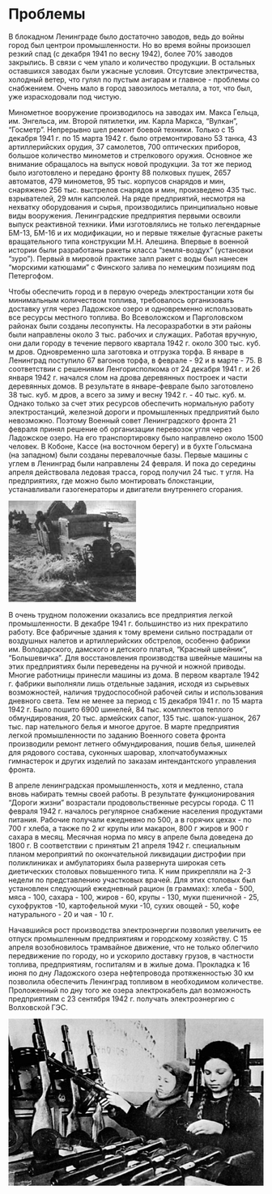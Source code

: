 # Проблемы

В блокадном Ленинграде было достаточно заводов, ведь до войны город был центрои промышленности. Но во время войны произошел резкий спад (с декабря 1941 по весну 1942), более 70% заводов закрылись. В связи с чем упало и количество продукции. В остальных оставшихся заводах были ужасные условия. Отсутсвие электричества, холодный ветер, что гулял по пустым ангарам и главное - проблемы со снабжением. Очень мало в город завозилось металла, а тот, что был, уже израсходовали под чистую. 

Минометное вооружение производилось на заводах им. Макса Гельца, им. Энгельса, им. Второй пятилетки, им. Карла Маркса, “Вулкан”, “Госметр”. Непрерывно шел ремонт боевой техники. Только с 15 декабря 1941 г. по 15 марта 1942 г. было отремонтировано 53 танка, 43 артиллерийских орудия, 37 самолетов, 700 оптических приборов, большое количество минометов и стрелкового оружия. Основное же внимание обращалось на выпуск новой продукции. За тот же период было изготовлено и передано фронту 88 полковых пушек, 2657 автоматов, 479 минометов, 95 тыс. корпусов снарядов и мин, снаряжено 256 тыс. выстрелов снарядов и мин, произведено 435 тыс. взрывателей, 29 млн капсюлей. На ряде предприятий, несмотря на нехватку оборудования и сырья, производились принципиально новые виды вооружения. Ленинградские предприятия первыми освоили выпуск реактивной техники. Ими изготовлялись не только легендарные БМ-13, БМ-16 и их модификации, но и первые тяжелые фугасные ракеты вращательного типа конструкции М.Н. Алешина. Впервые в военной истории были разработаны ракеты класса “земля-воздух” (установки “зуро”). Первый в мировой практике залп ракет с воды был нанесен “морскими катюшами” с Финского залива по немецким позициям под Петергофом.

Чтобы обеспечить город и в первую очередь электростанции хотя бы минимальным количеством топлива, требовалось организовать доставку угля через Ладожское озеро и одновременно использовать все ресурсы местного топлива. Во Всеволожском и Парголовском районах были созданы лесопункты. На лесоразработки в эти районы были направлены около 3 тыс. рабочих и служащих. Работая вручную, они дали городу в течение первого квартала 1942 г. около 300 тыс. куб. м дров. Одновременно шла заготовка и отгрузка торфа. В январе в Ленинград поступило 67 вагонов торфа, в феврале - 92 и в марте - 75. В соответствии с решениями Ленгорисполкома от 24 декабря 1941 г. и 26 января 1942 г. начался слом на дрова деревянных построек и части деревянных домов. В результате в январе-феврале было заготовлено 38 тыс. куб. м дров, а всего за зиму и весну 1942 г. - 40 тыс. куб. м. Однако только за счет этих ресурсов обеспечить нормальную работу электростанций, железной дороги и промышленных предприятий было невозможно. Поэтому Военный совет Ленинградского фронта 21 февраля принял решение об организации перевозок угля через Ладожское озеро. На его транспортировку было направлено около 1500 человек. В Кобоне, Кассе (на восточном берегу) и в бухте Гольсмана (на западном) были созданы перевалочные базы. Первые машины с углем в Ленинград были направлены 24 февраля. И пока до середины апреля действовала ледовая трасса, город получил 24 тыс. т угля. На предприятиях, где можно было монтировать блокстанции, устанавливали газогенераторы и двигатели внутреннего сгорания.

![Не удалось загрузить изображение](/content/img/cLmoC0Jqxiw.jpg)

В очень трудном положении оказались все предприятия легкой промышленности. В декабре 1941 г. большинство из них прекратило работу. Все фабричные здания к тому времени сильно пострадали от воздушных налетов и артиллерийских обстрелов, особенно фабрики им. Володарского, дамского и детского платья, “Красный швейник”, “Большевичка”. Для восстановления производства швейные машины на этих предприятиях были переведены на ручной и ножной приводы. Многие работницы принесли машины из дома. В первом квартале 1942 г. фабрики выполняли лишь отдельные задания, исходя из сырьевых возможностей, наличия трудоспособной рабочей силы и использования дневного света. Тем не менее за период с 15 декабря 1941 г. по 15
марта 1942 г. Было
пошито 6900 шинелей, 84 тыс. комплектов теплого обмундирования, 20 тыс. армейских сапог, 135 тыс. шапок-ушанок, 267 тыс. пар нательного белья и многое другое. В марте предприятия легкой промышленности по заданию Военного совета фронта производили ремонт летнего обмундирования, пошив белья, шинелей для рядового состава, суконных шаровар, хлопчатобумажных гимнастерок и других изделий по заказам интендантского управления фронта.

В апреле ленинградская промышленность, хотя и медленно, стала вновь набирать темны своей работы. В результате функционирования “Дороги жизни” возрастали продовольственные ресурсы города. С 11 февраля 1942 г. началось регулярное снабжение населения продуктами питания. Рабочие получали ежедневно по 500, а в горячих цехах - по 700 г хлеба, а также по 2 кг крупы или макарон, 800 г жиров и 900 г сахара в месяц. Месячная норма по мясу в апреле была доведена до 1800 г. В соответствии с принятым 21 апреля 1942 г. специальным планом мероприятий по окончательной ликвидации дистрофии при поликлиниках и амбулаториях была развернута широкая сеть диетических столовых повышенного типа. К ним прикрепляли на 2-3 недели по представлению участковых врачей. Для этих столовых был установлен следующий ежедневный рацион (в граммах): хлеба - 500, мяса - 100, сахара - 100, жиров - 60, крупы - 130, муки пшеничной - 25, сухофруктов -10, картофельной муки -10, сухих овощей - 50, кофе натурального - 20 и чая - 10 г.

Начавшийся рост производства электроэнергии позволил увеличить ее отпуск промышленным предприятиям и городскому хозяйству. С 15 апреля возобновилось трамвайное движение, что не только облегчило передвижение по городу, но и ускорило доставку грузов, в частности топлива, предприятиям, госпиталям и в жилые дома. Прокладка к 16 июня по дну Ладожского озера нефтепровода протяженностью 30 км позволила обеспечить Ленинград топливом в необходимом количестве. Проложенный по дну того же озера электрокабель дал возможность предприятиям с 23 сентября 1942 г. получать электроэнергию с Волховской ГЭС.

![Не удалось загрузить изображение](/content/img/img.jpg)